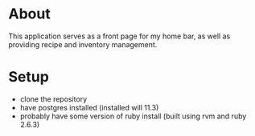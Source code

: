 # About

This application serves as a front page for my home bar, as well as providing recipe and inventory management.

# Setup
- clone the repository
- have postgres installed (installed will 11.3)
- probably have some version of ruby install (built using rvm and ruby 2.6.3)
